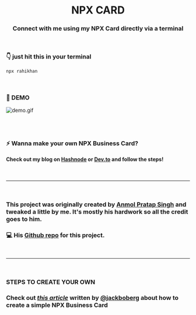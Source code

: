 <h1 align="center">  <strong>NPX CARD</strong> </h1>
<h3 align="center"> Connect with me using my NPX Card directly via a terminal </h3>

<br />

### <strong>👇 just hit this in your terminal</strong>

```bash
npx rahikhan
```

<br />

### <strong>🚀 DEMO</strong>

![demo.gif](https://cdn.hashnode.com/res/hashnode/image/upload/v1610360119791/rLM8MkTgG.gif)

<br />

<br />

### <strong>⚡ Wanna make your own NPX Business Card?</strong>
#### Check out my blog on [Hashnode](https://rahikhan.hashnode.dev/create-a-simple-npx-business-card) or [Dev.to](https://dev.to/rahikhan/create-a-simple-npx-business-card-2j4i) and follow the steps!
<br />

---

<br />

### This project was originally created by [Anmol Pratap Singh](https://github.com/anmol098) and tweaked a little by me. It's mostly his hardwork so all the credit goes to him.

### 💻 His [Github repo](https://github.com/anmol098/npx_card) for this project.

<br />

---

<br />

### <strong>STEPS TO CREATE YOUR OWN </strong>

### Check out [_this article_](https://studioelsa.se/blog/open-source-oss-npx-business-card) written by [@jackboberg](https://github.com/jackboberg) about how to create a simple NPX Business Card
